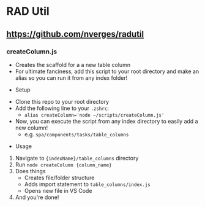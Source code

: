 # RAD Util
https://github.com/nverges/radutil
---

### createColumn.js
- Creates the scaffold for a a new table column
- For ultimate fanciness, add this script to your root directory and make an alias so you can run it from any index folder!


* Setup
- Clone this repo to your root directory
- Add the following line to your `.zshrc`:
  - `alias createColumn='node ~/scripts/createColumn.js'`
- Now, you can execute the script from any index directory to easily add a new column!
  - e.g. `spa/components/tasks/table_columns`


* Usage
1. Navigate to `{indexName}/table_columns` directory
2. Run `node createColumn {column_name}`
3. Does things
   - Creates file/folder structure
   - Adds import statement to `table_columns/index.js` 
   - Opens new file in VS Code
4. And you're done!